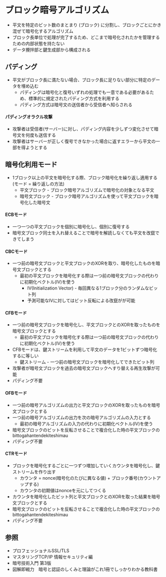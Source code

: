 # ブロック暗号アルゴリズム
- 平文を特定のビット数のまとまり (ブロック) に分割し、ブロックごとにかき混ぜて暗号化するアルゴリズム
- ブロック長単位で処理が完了するため、どこまで暗号化されたかを管理するための内部状態を持たない
- データ攪拌部と鍵生成部から構成される

## パディング
- 平文がブロック長に満たない場合、ブロック長に足りない部分に特定のデータを埋め込む
  - パディングは暗号化と復号いずれの処理でも一意である必要があるため、標準的に規定されたパディング方式を利用する
  - パディング方式は暗号文の送信者から受信者へ知らされる

#### パディングオラクル攻撃
- 攻撃者は受信者(サーバー)に対し、パディング内容を少しずつ変化させて暗号文を何度も送信する
- 攻撃者はサーバーが正しく復号できなかった場合に返すエラーから平文の一部を得ようとする

## 暗号化利用モード
- 1ブロック以上の平文を暗号化する際、ブロック暗号化を繰り返し適用する(モード = 繰り返しの方法)
  - 平文ブロック - ブロック暗号アルゴリズムで暗号化の対象となる平文
  - 暗号文ブロック - ブロック暗号アルゴリズムを使って平文ブロックを暗号化した暗号文

#### ECBモード
- 一つ一つの平文ブロックを個別に暗号化し、個別に復号する
- 暗号文ブロック同士を入れ替えることで暗号を解読しなくても平文を改竄できてしまう

#### CBCモード
- 一つ前の暗号文ブロックと平文ブロックのXORを取り、暗号化したものを暗号文ブロックとする
  - 最初の平文ブロックを暗号化する際は一つ前の暗号文ブロックの代わりに初期化ベクトル(IV)を使う
    - IV(Initialization Vector) - 毎回異なる1ブロック分のランダムなビット列
    - 予測可能なIVに対してはビット反転による改竄がが可能

#### CFBモード
- 一つ前の暗号文ブロックを暗号化し、平文ブロックとのXORを取ったものを暗号文ブロックとする
  - 最初の平文ブロックを暗号化する際は一つ前の暗号文ブロックの代わりに初期化ベクトル(IV)を使う
- CFBモードは、鍵ストリームを利用して平文のデータを1ビットずつ暗号化するに等しい
  - 鍵ストリーム - 一つ前の暗号文ブロックを暗号化してできたビット列
- 攻撃者が暗号文ブロックを過去の暗号文ブロックへすり替える再生攻撃が可能
- パディング不要

#### OFBモード
- 一つ前の暗号アルゴリズムの出力と平文ブロックのXORを取ったものを暗号文ブロックとする
- 一つ前の暗号アルゴリズムの出力を次の暗号アルゴリズムの入力とする
  - 最初の暗号アルゴリズムの入力の代わりに初期化ベクトル(IV)を使う
- 暗号文ブロックのビットを反転させることで複合化した時の平文ブロックのbittogahantendekiteshimau
- パディング不要

#### CTRモード
- ブロックを暗号化するごとに一つずつ増加していくカウンタを暗号化し、鍵ストリームを作り出す
  - カウンタ = nonce(暗号化のたびに異なる値) + ブロック番号(カウントアップする)
  - カウンタの初期値はnonceを元にしてつくる
- カウンタを暗号化したビット列と平文ブロックとのXORを取った結果を暗号文ブロックとする
- 暗号文ブロックのビットを反転させることで複合化した時の平文ブロックのbittogahantendekiteshimau
- パディング不要

## 参照
- プロフェッショナルSSL/TLS
- マスタリングTCP/IP 情報セキュリティ編
- 暗号技術入門 第3版
- 図解即戦力　暗号と認証のしくみと理論がこれ1冊でしっかりわかる教科書
